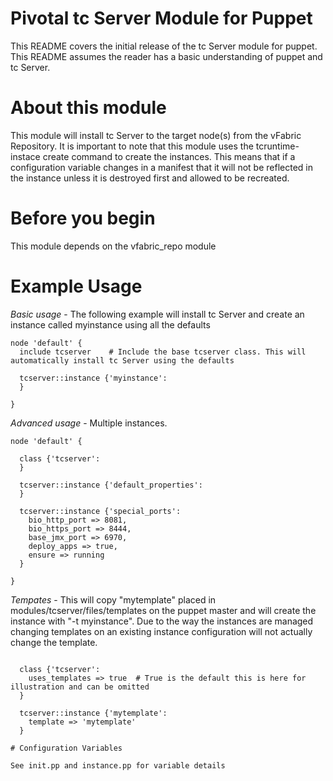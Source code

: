 # Pivotal tc Server Module for Puppet

This README covers the initial release of the tc Server module for puppet. This README assumes the reader has a basic understanding of puppet and tc Server.

# About this module

This module will install tc Server to the target node(s) from the vFabric Repository. It is important to note that this module uses the tcruntime-instace create command to create the instances. This means that if a configuration variable changes in a manifest that it will not be reflected in the instance unless it is destroyed first and allowed to be recreated.

# Before you begin

This module depends on the vfabric_repo module 

# Example Usage

*Basic usage* - The following example will install tc Server and create an instance called myinstance using all the defaults

```puppet
node 'default' {
  include tcserver    # Include the base tcserver class. This will automatically install tc Server using the defaults

  tcserver::instance {'myinstance':
  }

}
```

*Advanced usage* - Multiple instances.

```puppet
node 'default' {

  class {'tcserver':
  }

  tcserver::instance {'default_properties':
  }

  tcserver::instance {'special_ports':
    bio_http_port => 8081,
    bio_https_port => 8444,
    base_jmx_port => 6970,
    deploy_apps => true,
    ensure => running
  }

}
```

*Tempates* - This will copy "mytemplate" placed in modules/tcserver/files/templates on the puppet master and will create the instance with "-t myinstance".  Due to the way the instances are managed changing templates on an existing instance configuration will not actually change the template. 

```puppet

  class {'tcserver':
    uses_templates => true  # True is the default this is here for illustration and can be omitted
  }

  tcserver::instance {'mytemplate':
    template => 'mytemplate'
  }

# Configuration Variables

See init.pp and instance.pp for variable details

